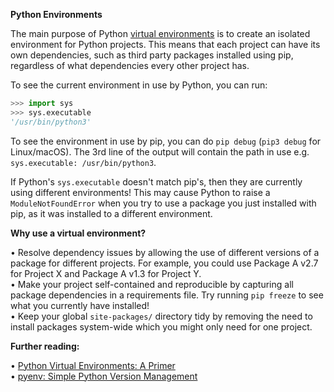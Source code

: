 **Python Environments**

The main purpose of Python [virtual environments](https://docs.Python.org/3/library/venv.html#venv-def) is to create an isolated environment for Python projects. This means that each project can have its own dependencies, such as third party packages installed using pip, regardless of what dependencies every other project has.

To see the current environment in use by Python, you can run:
```py
>>> import sys
>>> sys.executable
'/usr/bin/python3'
```

To see the environment in use by pip, you can do `pip debug` (`pip3 debug` for Linux/macOS). The 3rd line of the output will contain the path in use e.g. `sys.executable: /usr/bin/python3`.

If Python's `sys.executable` doesn't match pip's, then they are currently using different environments! This may cause Python to raise a `ModuleNotFoundError` when you try to use a package you just installed with pip, as it was installed to a different environment.

**Why use a virtual environment?**

• Resolve dependency issues by allowing the use of different versions of a package for different projects. For example, you could use Package A v2.7 for Project X and Package A v1.3 for Project Y.  
• Make your project self-contained and reproducible by capturing all package dependencies in a requirements file. Try running `pip freeze` to see what you currently have installed!  
• Keep your global `site-packages/` directory tidy by removing the need to install packages system-wide which you might only need for one project.


**Further reading:**

• [Python Virtual Environments: A Primer](https://realpython.com/python-virtual-environments-a-primer)  
• [pyenv: Simple Python Version Management](https://github.com/pyenv/pyenv)
